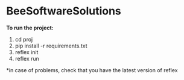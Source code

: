 # BeeSoftwareSolutions
**To run the project:**
1) cd proj
2) pip install -r requirements.txt
3) reflex init
4) reflex run 

*in case of problems, check that you have the latest version of reflex
